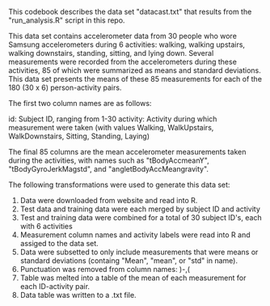 This codebook describes the data set "datacast.txt" that results from the "run_analysis.R" script in this repo.

This data set contains accelerometer data from 30 people who wore Samsung accelerometers during 6 activities: walking, walking upstairs, walking downstairs, standing, sitting, and lying down.  Several measurements were recorded from the accelerometers during these activities, 85 of which were summarized as means and standard deviations.  This data set presents the means of these 85 measurements for each of the 180 (30 x 6) person-activity pairs. 

The first two column names are as follows:

id: Subject ID, ranging from 1-30
activity: Activity during which measurement were taken (with values Walking, WalkUpstairs, WalkDownstairs, Sitting, Standing, Laying)

The final 85 columns are the mean accelerometer measurements taken during the activities, with names such as "tBodyAccmeanY", "tBodyGyroJerkMagstd", and "angletBodyAccMeangravity".

The following transformations were used to generate this data set:
1. Data were downloaded from website and read into R.
2. Test data and training data were each merged by subject ID and activity
3. Test and training data were combined for a total of 30 subject ID's, each with 6 activities
4. Measurement column names and activity labels were read into R and assiged to the data set.
5. Data were subsetted to only include measurements that were means or standard deviations (containg "Mean", "mean", or "std" in name).
6. Punctuation was removed from column names: )-,(
7. Table was melted into a table of the mean of each measurement for each ID-activity pair.
8. Data table was written to a .txt file.


